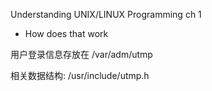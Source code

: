 Understanding UNIX/LINUX Programming ch 1

- How does that work

用户登录信息存放在 /var/adm/utmp

相关数据结构: /usr/include/utmp.h
